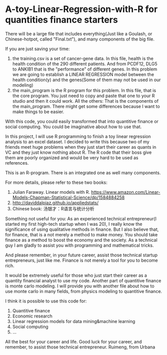 # A-toy-Linear-Regression-with-R for quantities finance starters
There will be a large file that includes everything(Just like a Goulash, or Chinese-hotpot, called "Final.txt"), and many components of the big file. 

If you are just saving your time: 
1. the training.csv is a set of cancer-gene data. 
In this file, health is the health condition of the 290 different patients. And from PCDF12, DLG5 to ANKIB1 that is the "performance" of different genes. In this problem we are going to establish a LINEAR REGRESSION model between the health condition(y) and the genes(Some of them may not be used in our modeling)
2. the main_program is the R program for this problem.
In this file, that is the core program. You just need to copy and paste that one to your R studio and then it could work.
All the others:
That is the components of the main_program. There might get some differences because I want to make things to be easier.

With this code, you could easily transformed that into quantitive finance or social computing. You could be imaginative about how to use that. 
















In this project, I will use R programming to finish a toy linear regression analysis to an excel dataset. I decided to write this because two of my friends meet huge problems when they just start their career as quants in VC and they just know nothing about R. The R code that their boss give them are poorly organized and would be very hard to be used as references. 

This is an R-program. There is an integrated one as well many components. 

For more details, please refer to these two books:
1. Julian Faraway. Linear models with R. 
https://www.amazon.com/Linear-Models-Chapman-Statistical-Science/dp/1584884258
2. http://daviddalpiaz.github.io/appliedstats/
3. Chinese book: 汤银才：R语言与统计分析

Something not useful for you:
As an experienced technical entrepreneur(I started my first high-tech startup when I was 20), I really know the significance of using qualitative methods in finance. But I also believe that, for finance, that is a not merely a method to make money. You should take finance as a method to boost the economy and the society. As a technical guy I am gladly to assist you with programming and mathematical tricks. 

And please remember, in your future career, assist those technical startup entrepreneurs, just like me. Finance is not merely a tool for you to become rich. 

It would be extremely useful for those who just start their career as a quantity financial analyst to use my code. Another part of quantitive finance is monte carlo modeling. I will provide you with another file about how to use monte carlo in many fields, from physics modeling to quantitive finance.

I think it is possible to use this code for: 

1. Quantitive finance
2. Economic research
3. Linear regression models for data mining&machine learning
4. Social computing
5. ...

All the best for your career and life. Good luck for your career, and remember, to assist those technical entrepreneur. 
Ruimeng, from Urbana
